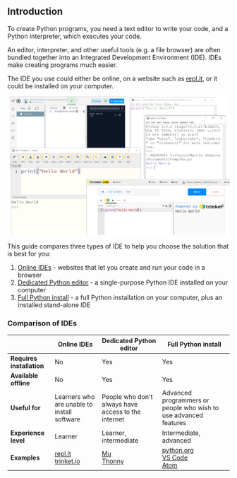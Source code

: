 ## Introduction

To create Python programs, you need a text editor to write your code, and a Python interpreter, which executes your code.

An editor, interpreter, and other useful tools (e.g. a file browser) are often bundled together into an Integrated Development Environment (IDE). IDEs make creating programs much easier.

The IDE you use could either be online, on a website such as [repl.it](https://repl.it), or it could be installed on your computer.

![screenshots of different Python IDEs](images/ide_montage.png)

This guide compares three types of IDE to help you choose the solution that is best for you:

1. [Online IDEs](https://projects.raspberrypi.org/en/projects/python-install-options/1) - websites that let you create and run your code in a browser
1. [Dedicated Python editor](https://projects.raspberrypi.org/en/projects/python-install-options/2) - a single-purpose Python IDE installed on your computer 
1. [Full Python install](https://projects.raspberrypi.org/en/projects/python-install-options/3) - a full Python installation on your computer, plus an installed stand-alone IDE

### Comparison of IDEs

|   | Online IDEs | Dedicated Python editor | Full Python install |
| - | - | - | - |
| **Requires installation** | No | Yes | Yes |
| **Available offline** | No | Yes | Yes |
| **Useful for** | Learners who are unable to install software | People who don't always have access to the internet | Advanced programmers or people who wish to use advanced features |
| **Experience level** | Learner| Learner, intermediate | Intermediate, advanced |
| **Examples** | [repl.it](https://repl.it) <br /> [trinket.io](https://trinket.io) | [Mu](https://codewith.mu) <br /> [Thonny](https://thonny.org) | [python.org](https://python.org) <br /> [VS Code](https://code.visualstudio.com/)<br /> [Atom](https://atom.io/) |

